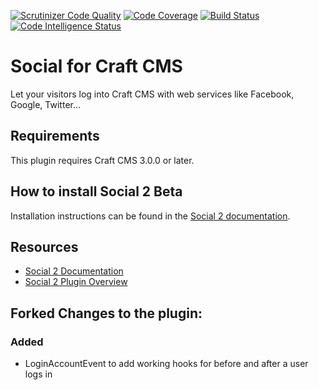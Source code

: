 [![Scrutinizer Code Quality](https://scrutinizer-ci.com/g/dukt/social/badges/quality-score.png?b=master)](https://scrutinizer-ci.com/g/dukt/social/?branch=master) [![Code Coverage](https://scrutinizer-ci.com/g/dukt/social/badges/coverage.png?b=master)](https://scrutinizer-ci.com/g/dukt/social/?branch=master) [![Build Status](https://scrutinizer-ci.com/g/dukt/social/badges/build.png?b=master)](https://scrutinizer-ci.com/g/dukt/social/build-status/master) [![Code Intelligence Status](https://scrutinizer-ci.com/g/dukt/social/badges/code-intelligence.svg?b=master)](https://scrutinizer-ci.com/code-intelligence)



# Social for Craft CMS

Let your visitors log into Craft CMS with web services like Facebook, Google, Twitter…

## Requirements

This plugin requires Craft CMS 3.0.0 or later.

## How to install Social 2 Beta

Installation instructions can be found in the [Social 2 documentation](https://dukt.net/docs/social/v2/installation.html).

## Resources

- [Social 2 Documentation](https://dukt.net/docs/social/v2)
- [Social 2 Plugin Overview](https://dukt.net/social)

## Forked Changes to the plugin:

### Added
* LoginAccountEvent to add working hooks for before and after a user logs in